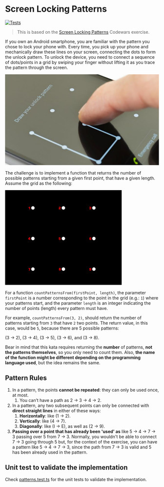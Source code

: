 # Screen Locking Patterns

[![Tests](https://github.com/ruisaraiva19/screen-locking-patterns/actions/workflows/tests.yml/badge.svg)](https://github.com/ruisaraiva19/screen-locking-patterns/actions/workflows/tests.yml)

> This is based on the [Screen Locking Patterns](https://www.codewars.com/kata/585894545a8a07255e0002f1) Codewars exercise.

If you own an Android smartphone, you are familiar with the pattern you chose to lock your phone with. Every time, you pick up your phone and mechanically draw these lines on your screen, connecting the dots to form the unlock pattern. To unlock the device, you need to connect a sequence of dots/points in a grid by swiping your finger without lifting it as you trace the pattern through the screen.

![Android Screen Lock](./assets/android-pattern.png)

The challenge is to implement a function that returns the number of possible patterns starting from a given first point, that have a given length. Assume the grid as the following:

![Association between points and numbers](./assets/pattern-points-and-numbers.png)

For a function `countPatternsFrom(firstPoint, length)`, the parameter `firstPoint` is a number corresponding to the point in the grid (e.g.: `1`) where your patterns start, and the parameter `length` is an integer indicating the number of points (length) every pattern must have.

For example, `countPatternsFrom(3, 2)`, should return the number of patterns starting from `3` that have `2` two points. The return value, in this case, would be `5`, because there are 5 possible patterns:

(3 → 2), (3 → 4), (3 → 5), (3 → 6), and (3 → 8).

Bear in mind that this kata requires returning the **number** of patterns, **not the patterns themselves**, so you only need to count them. Also, **the name of the function might be different depending on the programming language used**, but the idea remains the same.

## Pattern Rules

1. In a pattern, the points **cannot be repeated**: they can only be used once, at
most.
   1. You can’t have a path as 2 → 3 → 4 → 2.
2. In a pattern, any two subsequent points can only be connected with **direct straight lines** in either of these ways:
   1. **Horizontally**: like (1 → 2).
   2. **Vertically**: like (4 → 7).
   3. **Diagonally**: like (I → E), as well as (2 → 9).
3. **Passing over a point that has already been 'used' as** like 5 → 4 → 7 → 3 passing over 5 from 7 → 3. Normally, you wouldn't be able to connect 7 → 3 going through 5 but, for the context of the exercise, you can have a pattern like 5 → 4 → 7 → 3, since the path from 7 → 3 is valid and 5 has been already used in the pattern.

## Unit test to validate the implementation

Check [patterns.test.ts](./patterns.test.ts) for the unit tests to validate the implementation.
